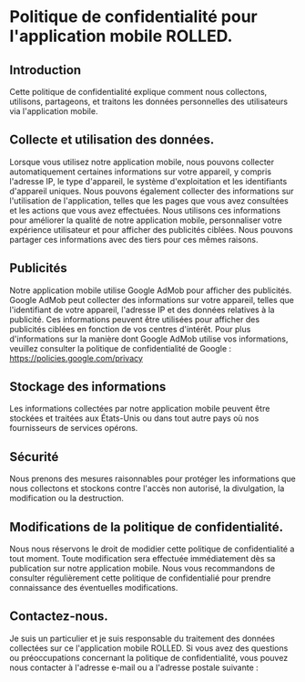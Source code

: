 # Politique de confidentialité pour l'application mobile ROLLED.

## Introduction

Cette politique de confidentialité explique comment nous collectons, utilisons, partageons, et traitons les données personnelles des utilisateurs via l'application
mobile.

## Collecte et utilisation des données.

Lorsque vous utilisez notre application mobile, nous pouvons collecter automatiquement certaines informations sur votre appareil, y compris l'adresse IP, le
type d'appareil, le système d'exploitation et les identifiants d'appareil uniques. Nous pouvons également collecter des informations sur l'utilisation de
l'application, telles que les pages que vous avez consultées et les actions que vous avez effectuées. Nous utilisons ces informations pour améliorer la
qualité de notre application mobile, personnaliser votre expérience utilisateur et pour afficher des publicités ciblées. Nous pouvons partager ces
informations avec des tiers pour ces mêmes raisons.

## Publicités

Notre application mobile utilise Google AdMob pour afficher des publicités. Google AdMob peut collecter des informations sur votre appareil, telles que
l'identifiant de votre appareil, l'adresse IP et des données relatives à la publicité. Ces informations peuvent être utilisées pour afficher des publicités
ciblées en fonction de vos centres d'intérêt. Pour plus d'informations sur la manière dont Google AdMob utilise vos informations, veuillez consulter la
politique de confidentialité de Google : https://policies.google.com/privacy

## Stockage des informations

Les informations collectées par notre application mobile peuvent être stockées et traitées aux États-Unis ou dans tout autre pays où nos
fournisseurs de services opérons.

## Sécurité
Nous prenons des mesures raisonnables pour protéger les informations que nous collectons et stockons contre l'accès non autorisé, la divulgation, la
modification ou la destruction.

## Modifications de la politique de confidentialité.

Nous nous réservons le droit de modidier cette politique de confidentialité a tout moment. Toute modification sera effectuée immédiatement dès sa
publication sur notre application mobile. Nous vous recommandons de consulter régulièrement cette politique de confidentialié pour prendre connaissance des
éventuelles modifications.

## Contactez-nous.

Je suis un particulier et je suis responsable du traitement des données collectées sur ce l'application mobile ROLLED. Si vous avez des questions ou
préoccupations concernant la politique de confidentialité, vous pouvez nous contacter à l'adresse e-mail ou a l'adresse postale suivante :

